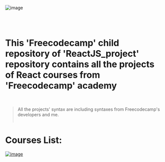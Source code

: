 ![image](https://user-images.githubusercontent.com/82598726/175789350-6f1d92ef-7d90-403f-a1f7-1ebcaafe1d2b.png)

<br><br>

# This 'Freecodecamp' child repository of 'ReactJS_project' repository contains all the projects of React courses from 'Freecodecamp' academy

<br>

> All the projects' syntax are including syntaxes from Freecodecamp's developers and me.
<br><br>

# Courses List:

[![image](https://user-images.githubusercontent.com/82598726/175789425-5248d1b4-42dd-4359-9501-938b85470152.png)](https://www.freecodecamp.org/learn/front-end-development-libraries/)
